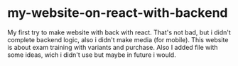 # my-website-on-react-with-backend
My first try to make website with back with react. That's not bad, but i didn't complete backend logic, also i didn't make media (for mobile). This website is about exam training with variants and purchase.
Also I added file with some ideas, wich i didn't use but maybe in future i would.
